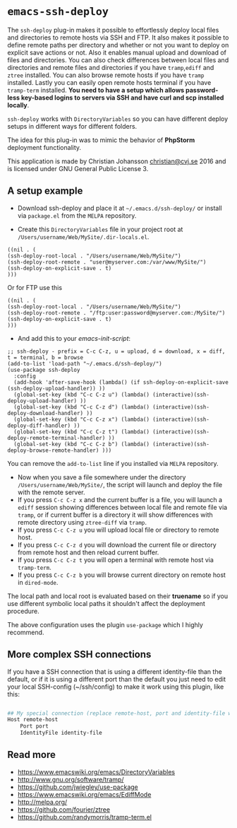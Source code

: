 # `emacs-ssh-deploy`

The `ssh-deploy` plug-in makes it possible to effortlessly deploy local files and directories to remote hosts via SSH and FTP. It also makes it possible to define remote paths per directory and whether or not you want to deploy on explicit save actions or not. Also it enables manual upload and download of files and directories. You can also check differences between local files and directories and remote files and directories if you have `tramp`,`ediff` and `ztree` installed. You can also browse remote hosts if you have `tramp` installed. Lastly you can easily open remote hosts terminal if you have `tramp-term` installed. **You need to have a setup which allows password-less key-based logins to servers via SSH and have curl and scp installed locally**.

`ssh-deploy` works with `DirectoryVariables` so you can have different deploy setups in different ways for different folders.

The idea for this plug-in was to mimic the behavior of **PhpStorm** deployment functionality.

This application is made by Christian Johansson <christian@cvj.se> 2016 and is licensed under GNU General Public License 3.


## A setup example

* Download ssh-deploy and place it at `~/.emacs.d/ssh-deploy/` or install via `package.el` from the `MELPA` repository.

* Create this `DirectoryVariables` file in your project root at `/Users/username/Web/MySite/.dir-locals.el`.

``` emacs-lisp
((nil . (
(ssh-deploy-root-local . "/Users/username/Web/MySite/")
(ssh-deploy-root-remote . "user@myserver.com:/var/www/MySite/")
(ssh-deploy-on-explicit-save . t)
)))
```

Or for FTP use this

``` emacs-lisp
((nil . (
(ssh-deploy-root-local . "/Users/username/Web/MySite/")
(ssh-deploy-root-remote . "/ftp:user:password@myserver.com:/MySite/")
(ssh-deploy-on-explicit-save . t)
)))

```


* And add this to your *emacs-init-script*:

``` elisp
;; ssh-deploy - prefix = C-c C-z, u = upload, d = download, x = diff, t = terminal, b = browse
(add-to-list 'load-path "~/.emacs.d/ssh-deploy/")
(use-package ssh-deploy
  :config
  (add-hook 'after-save-hook (lambda() (if ssh-deploy-on-explicit-save (ssh-deploy-upload-handler)) ))
  (global-set-key (kbd "C-c C-z u") (lambda() (interactive)(ssh-deploy-upload-handler) ))
  (global-set-key (kbd "C-c C-z d") (lambda() (interactive)(ssh-deploy-download-handler) ))
  (global-set-key (kbd "C-c C-z x") (lambda() (interactive)(ssh-deploy-diff-handler) ))
  (global-set-key (kbd "C-c C-z t") (lambda() (interactive)(ssh-deploy-remote-terminal-handler) ))
  (global-set-key (kbd "C-c C-z b") (lambda() (interactive)(ssh-deploy-browse-remote-handler) )))
```

You can remove the `add-to-list` line if you installed via `MELPA` repository.

* Now when you save a file somewhere under the directory `/Users/username/Web/MySite/`, the script will launch and deploy the file with the remote server.
* If you press `C-c C-z x` and the current buffer is a file, you will launch a `ediff` session showing differences between local file and remote file via `tramp`, or if current buffer is a directory it will show differences with remote directory using `ztree-diff` via `tramp`.
* If you press `C-c C-z u` you will upload local file or directory to remote host.
* If you press `C-c C-z d` you will download the current file or directory from remote host and then reload current buffer.
* If you press `C-c C-z t` you will open a terminal with remote host via `tramp-term`.
* If you press `C-c C-z b` you will browse current directory on remote host in `dired-mode`.

The local path and local root is evaluated based on their **truename** so if you use different symbolic local paths it shouldn't affect the deployment procedure.

The above configuration uses the plugin `use-package` which I highly recommend.

## More complex SSH connections

If you have a SSH connection that is using a different identity-file than the default, or if it is using a different port than the default you just need to edit your local SSH-config (~/ssh/config) to make it work using this plugin, like this:

``` bash

## My special connection (replace remote-host, port and identity-file with your values)
Host remote-host
    Port port
    IdentityFile identity-file

```

## Read more
* <https://www.emacswiki.org/emacs/DirectoryVariables>
* <http://www.gnu.org/software/tramp/>
* <https://github.com/jwiegley/use-package>
* <https://www.emacswiki.org/emacs/EdiffMode>
* <http://melpa.org/>
* <https://github.com/fourier/ztree>
* <https://github.com/randymorris/tramp-term.el>
